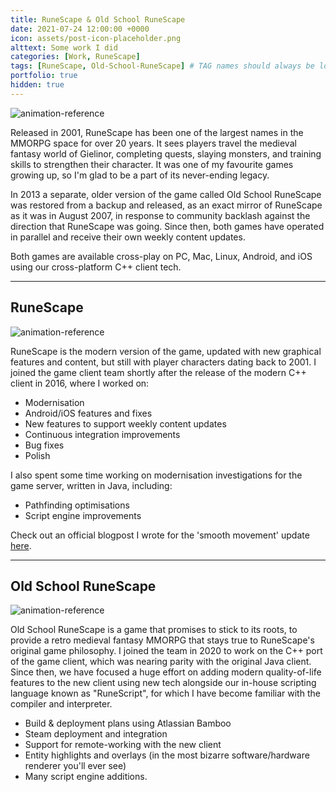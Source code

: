 ```yaml
---
title: RuneScape & Old School RuneScape
date: 2021-07-24 12:00:00 +0000
icon: assets/post-icon-placeholder.png
alttext: Some work I did
categories: [Work, RuneScape]
tags: [RuneScape, Old-School-RuneScape] # TAG names should always be lowercase
portfolio: true
hidden: true
---
```


![animation-reference]({{site.url}}/assets/posts/2021-07-24-runescape/banner.jpg)

Released in 2001, RuneScape has been one of the largest names in the MMORPG space for over 20 years. It sees players travel the medieval fantasy world of Gielinor, completing quests, slaying monsters, and training skills to strengthen their character. It was one of my favourite games growing up, so I'm glad to be a part of its never-ending legacy.

In 2013 a separate, older version of the game called Old School RuneScape was restored from a backup and released, as an exact mirror of RuneScape as it was in August 2007, in response to community backlash against the direction that RuneScape was going. Since then, both games have operated in parallel and receive their own weekly content updates.

Both games are available cross-play on PC, Mac, Linux, Android, and iOS using our cross-platform C++ client tech.

---

## RuneScape

![animation-reference]({{site.url}}/assets/posts/2021-07-24-runescape/rs3.jpg)

RuneScape is the modern version of the game, updated with new graphical features and content, but still with player characters dating back to 2001. I joined the game client team shortly after the release of the modern C++ client in 2016, where I worked on:

- Modernisation
- Android/iOS features and fixes
- New features to support weekly content updates
- Continuous integration improvements
- Bug fixes
- Polish

I also spent some time working on modernisation investigations for the game server, written in Java, including:

- Pathfinding optimisations
- Script engine improvements

Check out an official blogpost I wrote for the 'smooth movement' update [here](https://secure.runescape.com/m=news/a=135/dev-blog---movement-in-runescape).

---

## Old School RuneScape

![animation-reference]({{site.url}}/assets/posts/2021-07-24-runescape/osrs.jpg)

Old School RuneScape is a game that promises to stick to its roots, to provide a retro medieval fantasy MMORPG that stays true to RuneScape's original game philosophy. I joined the team in 2020 to work on the C++ port of the game client, which was nearing parity with the original Java client. Since then, we have focused a huge effort on adding modern quality-of-life features to the new client using new tech alongside our in-house scripting language known as "RuneScript", for which I have become familiar with the compiler and interpreter.

- Build & deployment plans using Atlassian Bamboo
- Steam deployment and integration
- Support for remote-working with the new client
- Entity highlights and overlays (in the most bizarre software/hardware renderer you'll ever see)
- Many script engine additions.
